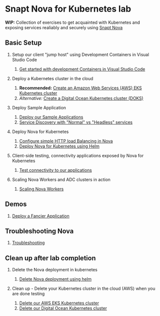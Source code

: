 # Snapt Nova for Kubernetes lab

**WIP:** Collection of exercises to get acquainted with Kubernetes and exposing
services realiably and securely using [Snapt Nova](https://www.snapt.net/platforms/nova-adc)

## Basic Setup

1. Setup our client "jump host" using Development Containers in Visual Studio Code
   1. [Get started with development Containers in Visual Studio Code](docs/dev-container/Lab-setup-using-dev-container.md)

1. Deploy a Kubernetes cluster in the cloud
   1. **Recommended:** [Create an Amazon Web Services (AWS) EKS Kubernetes cluster](docs/aws/aws-cli-eks-setup-guide.md)
   1. *Alternative:* [Create a Digital Ocean Kubernetes cluster (DOKS)](docs/digital-ocean/do-kubernetes-setup-guide.md)

1. Deploy Sample Application
   1. [Deploy our Sample Applications](docs/deploy-sample-application/deploy-sample-application.md)
   1. [Service Discovery with "Normal" vs "Headless" services](docs/deploy-sample-application/service-discovery-normal-vs-headless-services.md)

1. Deploy Nova for Kubernetes
   1. [Configure simple HTTP load Balancing in Nova](docs/deploy-nova-helm/configure-simple-http-load-balancing-in-nova.md)
   1. [Deploy Nova for Kubernetes using Helm](docs/deploy-nova-helm/deploy-nova-helm.md)

1. Client-side testing, connectivity applications exposed by Nova for Kubernetes
   1. [Test connectivity to our applications](docs/deploy-nova-helm/test-connectivity-to-applications.md)

1. Scaling Nova Workers and ADC clusters in action
   1. [Scaling Nova Workers](docs/deploy-nova-helm/scaling-nova.md)

## Demos 
   1. [Deploy a Fancier Application](docs/deploy-sample-application/deploy-fancy-application.md)

## Troubleshooting Nova 
   1. [Troubleshooting](docs/deploy-nova-helm/troubleshooting-nova-deployment.md)

## Clean up after lab completion

1. Delete the Nova deployment in kubernetes 
   1. [Delete Nova deployment using helm](docs/deploy-nova-helm/delete-nova-helm.md)

1. Clean up - Delete your Kubernetes cluster in the cloud (AWS) when you are done testing
   1. [Delete our AWS EKS Kubernetes cluster](docs/aws/delete-eks-cluster.md)
   1. [Delete our Digital Ocean Kubernetes cluster](docs/digital-ocean/delete-do-kubernetes.md)

   